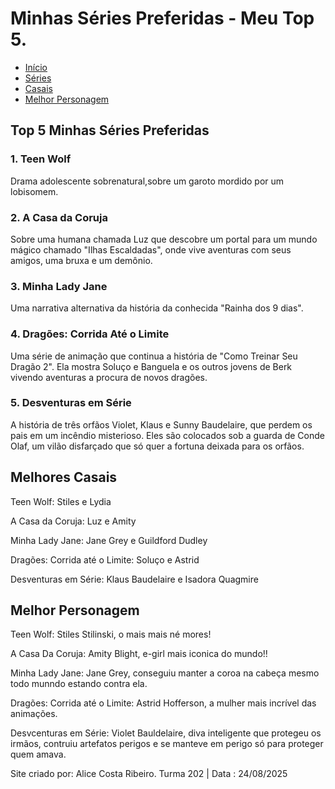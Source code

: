 <!DOCTYPE html>
<html lang="pt-BR">
<head>
  <meta charset="UTF-8">
  <meta name="viewport" content="width=device-width, inicial-scale=1.0>
  <title>Minhas Séries Preferidas</title>
</head>
<body>
    
<header>  
    <img src="https://github.com/user-attachments/assets/741b0414-d418-4ac8-91c1-d0b00f0eb220" alt="Banner das Minhas Séries Preferidas" style="width:100%; height:auto;">
    <h1>Minhas Séries Preferidas - Meu Top 5.</h1>
</header>

<nav>
  <ul>
    <li><a href="#">Início</a></li>
    <li><a href="#">Séries</a></li>
    <li><a href="#">Casais</a></li>
    <li><a href="#">Melhor Personagem</a></li>
  </ul>
</nav>

<main>
  <section>
    <h2> Top 5 Minhas Séries Preferidas</h2>
    <article><h3>1. Teen Wolf</h3><p>Drama adolescente sobrenatural,sobre um garoto mordido por um lobisomem.</p></article>
    <article><h3>2. A Casa da Coruja</h3><p> Sobre uma humana chamada Luz que descobre um portal para um mundo mágico chamado "Ilhas Escaldadas", onde vive aventuras com seus amigos, uma bruxa e um demônio.</p></article>
    <article><h3>3. Minha Lady Jane</h3><p>Uma narrativa alternativa da história da conhecida "Rainha dos 9 dias".</p></article>
    <article><h3>4. Dragões: Corrida Até o Limite</h3><p> Uma série de animação que continua a história de "Como Treinar Seu Dragão 2". Ela mostra Soluço e Banguela e os outros jovens de Berk vivendo aventuras a procura de novos dragões.  </p></article>
    <article><h3>5. Desventuras em Série</h3><p> A história de três orfãos Violet, Klaus e Sunny Baudelaire, que perdem os pais em um incêndio misterioso. Eles são colocados sob a guarda de Conde Olaf, um vilão disfarçado que só quer a fortuna deixada para os orfãos.
    </p></article>
   </section>

  <section>
    <h2> Melhores Casais</h2>
    <p> Teen Wolf: Stiles e Lydia</p>
    <p> A Casa da Coruja: Luz e Amity</p>
    <p> Minha Lady Jane: Jane Grey e Guildford Dudley</p>
    <p> Dragões: Corrida até o Limite: Soluço e Astrid</p>
    <p> Desventuras em Série: Klaus Baudelaire e Isadora Quagmire</p>
  </section>

  <section>
    <h2> Melhor Personagem</h2>
    <p> Teen Wolf: Stiles Stilinski, o mais mais né mores!</p>
    <p> A Casa Da Coruja: Amity Blight, e-girl mais iconica do mundo!!</p>
    <p> Minha Lady Jane: Jane Grey, conseguiu manter a coroa na cabeça mesmo todo munndo estando contra ela.</p>
    <p> Dragões: Corrida até o Limite: Astrid Hofferson, a mulher mais incrível das animações.</p>
    <p> Desvcenturas em Série: Violet Bauldelaire, diva inteligente que protegeu os irmãos, contruiu artefatos perigos e se manteve em perigo só para proteger quem amava.</p>
  </section>
</main>

<footer>
  <p> Site criado por: Alice Costa Ribeiro. Turma 202 | Data : 24/08/2025</p>
</footer>


</body>
</main>
 


  
